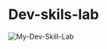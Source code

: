 # Dev-skils-lab
![My-Dev-Skill-Lab](https://user-images.githubusercontent.com/110579112/207110321-c481e193-2c39-498f-b6a4-b67ba12dad37.png)
